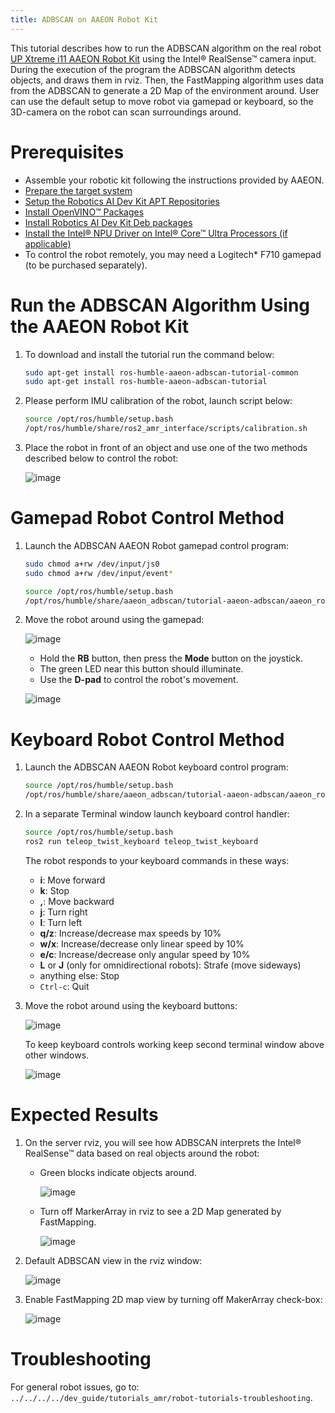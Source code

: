 ```yaml
---
title: ADBSCAN on AAEON Robot Kit
---
```


This tutorial describes how to run the ADBSCAN algorithm on the real
robot [UP Xtreme i11 AAEON Robot
Kit](https://up-shop.org/up-xtreme-i11-robotic-kit.html) using the
Intel® RealSense™ camera input. During the execution of the program the
ADBSCAN algorithm detects objects, and draws them in rviz. Then, the
FastMapping algorithm uses data from the ADBSCAN to generate a 2D Map of
the environment around. User can use the default setup to move robot via
gamepad or keyboard, so the 3D-camera on the robot can scan surroundings
around.

# Prerequisites

- Assemble your robotic kit following the instructions provided by
  AAEON.
- [Prepare the target system](https://docs.openedgeplatform.intel.com/edge-ai-suites/robotics-ai-suite/main/robotics/gsg_robot/prepare-system.html)
- [Setup the Robotics AI Dev Kit APT Repositories](https://docs.openedgeplatform.intel.com/robotics-ai-suite/robotics-ai-suite/main/robotics/gsg_robot/apt-setup.html)
- [Install OpenVINO™ Packages](https://docs.openedgeplatform.intel.com/robotics-ai-suite/robotics-ai-suite/main/robotics/gsg_robot/install-openvino.html)
- [Install Robotics AI Dev Kit Deb packages](https://docs.openedgeplatform.intel.com/robotics-ai-suite/robotics-ai-suite/main/robotics/gsg_robot/install.html)
- [Install the Intel® NPU Driver on Intel® Core™ Ultra Processors (if applicable)](https://docs.openedgeplatform.intel.com/robotics-ai-suite/robotics-ai-suite/main/robotics/gsg_robot/install-npu-driver.html)
- To control the robot remotely, you may need a Logitech\* F710 gamepad
  (to be purchased separately).

# Run the ADBSCAN Algorithm Using the AAEON Robot Kit

1.  To download and install the tutorial run the command below:

    ``` bash
    sudo apt-get install ros-humble-aaeon-adbscan-tutorial-common
    sudo apt-get install ros-humble-aaeon-adbscan-tutorial
    ```

2.  Please perform IMU calibration of the robot, launch script below:

    ``` bash
    source /opt/ros/humble/setup.bash
    /opt/ros/humble/share/ros2_amr_interface/scripts/calibration.sh
    ```

3.  Place the robot in front of an object and use one of the two methods
    described below to control the robot:

    ![image](images/adbscan_aaeon_object_s.png)

# Gamepad Robot Control Method

1.  Launch the ADBSCAN AAEON Robot gamepad control program:

    ``` bash
    sudo chmod a+rw /dev/input/js0
    sudo chmod a+rw /dev/input/event*
    ```

    ``` bash
    source /opt/ros/humble/setup.bash
    /opt/ros/humble/share/aaeon_adbscan/tutorial-aaeon-adbscan/aaeon_robot_with_adbscan_realsense_gamepad.sh
    ```

2.  Move the robot around using the gamepad:

    ![image](images/gamepad_Logitech_F710_v2.png)

    - Hold the **RB** button, then press the **Mode** button on the
      joystick.
    - The green LED near this button should illuminate.
    - Use the **D-pad** to control the robot\'s movement.

    ![image](images/adbscan_aaeon_gamepad_control.gif)

# Keyboard Robot Control Method

1.  Launch the ADBSCAN AAEON Robot keyboard control program:

    ``` bash
    source /opt/ros/humble/setup.bash
    /opt/ros/humble/share/aaeon_adbscan/tutorial-aaeon-adbscan/aaeon_robot_with_adbscan_realsense_keyboard.sh
    ```

2.  In a separate Terminal window launch keyboard control handler:

    ``` bash
    source /opt/ros/humble/setup.bash
    ros2 run teleop_twist_keyboard teleop_twist_keyboard
    ```

    The robot responds to your keyboard commands in these ways:

    - **i**: Move forward
    - **k**: Stop
    - **,**: Move backward
    - **j**: Turn right
    - **l**: Turn left
    - **q/z**: Increase/decrease max speeds by 10%
    - **w/x**: Increase/decrease only linear speed by 10%
    - **e/c**: Increase/decrease only angular speed by 10%
    - **L** or **J** (only for omnidirectional robots): Strafe (move
      sideways)
    - anything else: Stop
    - `Ctrl-c`: Quit

3.  Move the robot around using the keyboard buttons:

    ![image](images/adbscan_aaeon_keyboard_control.gif)

    To keep keyboard controls working keep second terminal window above
    other windows.

    ![image](images/adbscan_aaeon_pic4.png)

# Expected Results

1.  On the server rviz, you will see how ADBSCAN interprets the Intel®
    RealSense™ data based on real objects around the robot:

    - Green blocks indicate objects around.

      ![image](images/adbscan_aaeon_pic1.png)

    - Turn off MarkerArray in rviz to see a 2D Map generated by FastMapping.

      ![image](images/adbscan_aaeon_pic2.png)

2.  Default ADBSCAN view in the rviz window:

    ![image](images/adbscan_aaeon_3d_map.gif)

3.  Enable FastMapping 2D map view by turning off MakerArray check-box:

    ![image](images/adbscan_aaeon_2d_map.gif)

# Troubleshooting

For general robot issues, go to:
`../../../../dev_guide/tutorials_amr/robot-tutorials-troubleshooting`.
